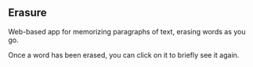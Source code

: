 ## Erasure

Web-based app for memorizing paragraphs of text, erasing words as you go.

Once a word has been erased, you can click on it to briefly see it again.
